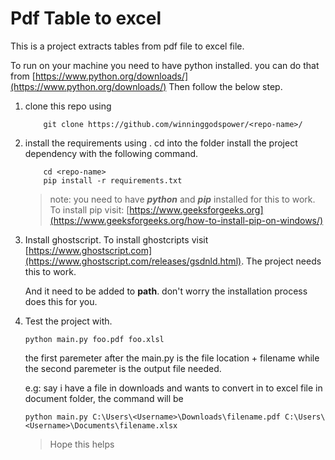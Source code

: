 # Pdf Table to excel

This is a project extracts tables from pdf file to excel file.

To run on your machine you need to have python installed. you can do that from [https://www.python.org/downloads/](https://www.python.org/downloads/)
Then follow the below step.

1. clone this repo using 
    ```console
        git clone https://github.com/winninggodspower/<repo-name>/
    ```

2. install the requirements using .
    cd into the folder install the project dependency with the following command.
    ```console
        cd <repo-name>
        pip install -r requirements.txt
    ```

    > note: you need to have ***python*** and ***pip*** installed for this to work.
    To install pip visit: [https://www.geeksforgeeks.org](https://www.geeksforgeeks.org/how-to-install-pip-on-windows/)


3. Install ghostscript.
    To install ghostcripts visit [https://www.ghostscript.com](https://www.ghostscript.com/releases/gsdnld.html).
    The project needs this to work. 
    
    And it need to be added to **path**. don't worry the installation process does this for you.

4. Test the project with.
    ```console
    python main.py foo.pdf foo.xlsl
    ```

    the first paremeter after the main.py is the file location + filename while the second paremeter is the output file needed.

    e.g: say i have a file in downloads and wants to convert in to excel file in document folder, the command will be
    ````console
    python main.py C:\Users\<Username>\Downloads\filename.pdf C:\Users\<Username>\Documents\filename.xlsx
    ````

    > Hope this helps

